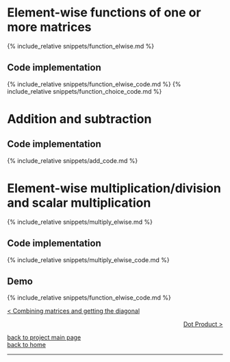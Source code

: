 # Element-wise functions of one or more matrices
{% include_relative snippets/function_elwise.md %}

## Code implementation
{% include_relative snippets/function_elwise_code.md %}
{% include_relative snippets/function_choice_code.md %}

# Addition and subtraction
## Code implementation
{% include_relative snippets/add_code.md %}

# Element-wise multiplication/division and scalar multiplication
{% include_relative snippets/multiply_elwise.md %}
## Code implementation
{% include_relative snippets/multiply_elwise_code.md %}
## Demo
{% include_relative snippets/function_elwise_code.md %}

[< Combining matrices and getting the diagonal](./class_and_standalone_functions_-_comb_diag.md)

<div style="text-align: right">
<a href="https://matt-a-bennett.github.io/numpy_from_scratch/dot_prod_length_and_mat_multiply.html">Dot Product ></a>
</div>

[back to project main page](./numpy_from_scratch.md)\
[back to home](../index.md)

---
<script src="https://utteranc.es/client.js"
        repo="Matt-A-Bennett/Matt-A-Bennett.github.io"
        issue-term="https://matt-a-bennett.github.io/numpy_from_scratch/elwise_function.html"
        theme="github-light"
        crossorigin="anonymous"
        async>
</script>


